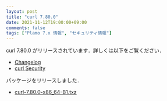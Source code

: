 ```yaml
---
layout: post
title: "curl 7.80.0"
date: 2021-11-12T19:00:00+09:00
comments: false
tags: ["Plamo 7.x 情報", "セキュリティ情報"]
---
```

curl 7.80.0 がリリースされています．詳しくは以下をご覧ください．

* [Changelog](http://curl.haxx.se/changes.html)
* [curl Security](https://curl.haxx.se/docs/security.html)

パッケージをリリースしました．

* [curl-7.80.0-x86_64-B1.txz](https://repository.plamolinux.org/pub/linux/Plamo/Plamo-7.x/x86_64/plamo/01_minimum/network.txz/curl-7.80.0-x86_64-B1.txz)
